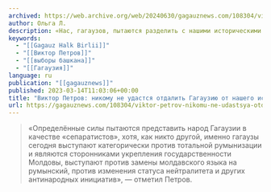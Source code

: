 ```yaml
---
archived: https://web.archive.org/web/20240630/gagauznews.com/108304/viktor-petrov-nikomu-ne-udastsya-otdalit-gagauziyu-ot-nashego-istoricheskogo-druga-rossii.html
author: Ольга Л.
description: «Нас, гагаузов, пытаются разделить с нашими историческими друзьями — Россией и другими странами СНГ. Веками наши народы жили в дружбе и согласии, помогали друг другу в тяжелые времена, протягивали руку помощи. И сегодня кто-то пытается нас рассорить и стравить друг с другом — нет, не получится!», — заявил депутат Народного собрания Гагаузии, председатель общественно-политического движения «Gagauz Halk Birlii», основатель Народного антикризисного штаба (НАШ) Виктор Петров в ходе специальной пресс-конференции, посвященной выдвижения в кандидаты на пост башкана автономии. «Определённые силы пытаются представить народ Гагаузии в качестве «сепаратистов», хотя, как никто другой, именно гагаузы сегодня выступают категорически против тотальной румынизации и являются сторонниками […]
keywords:
  - "[[Gagauz Halk Birlii]]"
  - "[[Виктор Петров]]"
  - "[[выборы башкана]]"
  - "[[Гагаузия]]"
language: ru
publication: "[[gagauznews]]"
published: 2023-03-14T11:03:06+00:00
title: "Виктор Петров: никому не удастся отдалить Гагаузию от нашего исторического друга - России"
url: https://gagauznews.com/108304/viktor-petrov-nikomu-ne-udastsya-otdalit-gagauziyu-ot-nashego-istoricheskogo-druga-rossii.html
---
```


> «Определённые силы пытаются представить народ Гагаузии в качестве «сепаратистов», хотя, как никто другой, именно гагаузы сегодня выступают категорически против тотальной румынизации и являются сторонниками укрепления государственности Молдовы, выступают против замены молдавского языка на румынский, против изменения статуса нейтралитета и других антинародных инициатив», — отметил Петров.